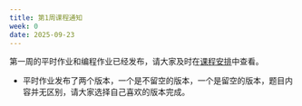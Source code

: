 ```yaml
---
title: 第1周课程通知
week: 0
date: 2025-09-23
---
```


第一周的平时作业和编程作业已经发布，请大家及时在[课程安排](../schedule)中查看。

- 平时作业发布了两个版本，一个是不留空的版本，一个是留空的版本，题目内容并无区别，请大家选择自己喜欢的版本完成。


